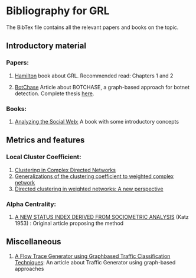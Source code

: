 # Bibliography for GRL

The BibTex file contains all the relevant papers and books on the topic.

## Introductory material

### Papers:

1.  [Hamilton](https://www.dropbox.com/s/uk1sadghzloqkug/hamilton-grl-book-2020.pdf?dl=1) book about GRL. Recommended read: Chapters 1 and 2

2.  [BotChase](https://www.dropbox.com/s/cdsl34lmf749e4l/daya-botchase-article-2020.pdf?dl=1) Article about BOTCHASE, a graph-based approach for botnet detection. Complete thesis [here](https://www.dropbox.com/s/hv6hgggfpr01vfh/aboudaya_abbas.pdf?dl=1).

### Books:

1.  [Analyzing the Social Web:](https://www.dropbox.com/s/mbms1e9yafc15x6/Jennifer%20Golbeck%20-%20Analyzing%20the%20social%20Web-Elsevier%20_%20Morgan%20Kaufmann%20%282013%29.pdf?dl=1) A book with some introductory concepts

## Metrics and features

### Local Cluster Coefficient:

1.  [Clustering in Complex Directed Networks](https://arxiv.org/pdf/physics/0612169.pdf)
2.  [Generalizations of the clustering coefficient to weighted complex network](https://www.dropbox.com/s/qxlt45d3eyliblm/a9.pdf?dl=0)
3.  [Directed clustering in weighted networks: A new perspective](https://www.dropbox.com/s/2z33ua7wuox4sa3/j.chaos.2017.12.007.pdf?dl=0)

### Alpha Centrality:

1.  [A NEW STATUS INDEX DERIVED FROM SOCIOMETRIC ANALYSIS](https://www.dropbox.com/s/ql3ucsbyetmbjhn/0612169.pdf?dl=0) (Katz 1953) : Original article proposing the method

## Miscellaneous

1.  [A Flow Trace Generator using Graphbased Traffic Classification Techniques](https://www.dropbox.com/s/s0jjs27ng6fvi6d/1815396.1815503.pdf?dl=1): An article about Traffic Generator using graph-based approaches
